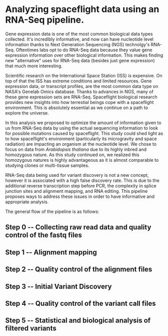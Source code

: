 # Analyzing spaceflight data using an RNA-Seq pipeline.


Gene expression data is one of the most common biological data types collected. It's incredibly informative, and now can have nucleotide level information thanks to Next Generation Sequencing (NGS) technolgy's RNA-Seq. Oftentimes labs opt to do RNA-Seq data because they value gene expression information over other biological information. This makes finding new "alternative" uses for RNA-Seq data (besides just gene expression) that much more interesting.

Scientific research on the International Space Station (ISS) is expensive. On top of that the ISS has extreme conditions and limited resources. Gene expression data, or transcript profiles, are the most common data type on NASA's Genelab Omics database. Thanks to advances in NGS, many of these gene expression sets are RNA-Seq. Spaceflight biological research provides new insights into how terrestial beings cope with a spaceflight environment. This is absolutely essential as we continue on a path to explore the universe.

In this analysis we proposed to optimize the amount of information given to us from RNA-Seq data by using the actual sequencing information to look for possible mutations caused by spaceflight. This study could shed light as to how spaceflight's environment (particularly its microgravity and space radiation) are impacting an organism at the nucleotide level. We chose to focus on data from *Arabidopsis thaliana* due to its highly inbred and homozygous nature. As this study continued on, we realized this homozygous natures is highly advantageous as it is almost comparable to studying clones or multi-tissue samples.

RNA-Seq data being used for variant discovery is not a new concept, however it is associated with a high false discovery rate. This is due to the additional reverse transcription step before PCR, the complexity in splice junction sites and alignment mapping, and RNA editing. This pipeline proposes ways to address these issues in order to have informative and appropriate analysis.

The general flow of the pipeline is as follows:

## Step 0 -- Collecting raw read data and quality control of the fastq files

## Step 1 -- Alignment mapping

## Step 2 -- Quality control of the alignment files

## Step 3 -- Initial Variant Discovery

## Step 4 -- Quality control of the variant call files

## Step 5 -- Statistical and biological analysis of filtered variants
